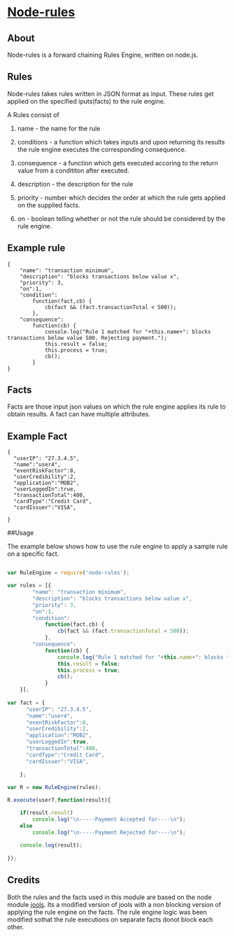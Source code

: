 [Node-rules](http://mithunsatheesh.github.io/node-rules)
=====

## About

Node-rules is a forward chaining Rules Engine, written on node.js.


## Rules 

Node-rules takes rules written in JSON format as input. These rules get applied on the specified iputs(facts) to the rule engine.

A Rules consist of 

1. name - the name for the rule

2. conditions - a function which takes inputs and upon returning its results the rule engine executes the corresponding consequence.

3. consequence - a function which gets executed accoring to the return value from a condititon after executed. 

4. description - the description for the rule

5. priority - number which decides the order at which the rule gets applied on the supplied facts.

6. on - boolean telling whether or not the rule should be considered by the rule engine.

## Example rule


    {
		"name": "transaction minimum",
		"description": "blocks transactions below value x",
		"priority": 3,
		"on":1,
		"condition":
			function(fact,cb) {
				cb(fact && (fact.transactionTotal < 500));
			},
		"consequence":
			function(cb) {
				console.log("Rule 1 matched for "+this.name+": blocks transactions below value 500. Rejecting payment.");
				this.result = false;
				this.process = true;
                cb();
			}
	}


## Facts

Facts are those input json values on which the rule engine applies its rule to obtain results. A fact can have multiple attributes.

## Example Fact

	{
	  "userIP": "27.3.4.5",
	  "name":"user4",
	  "eventRiskFactor":8,
	  "userCredibility":2,
	  "application":"MOB2",
	  "userLoggedIn":true,
	  "transactionTotal":400,
	  "cardType":"Credit Card",
	  "cardIssuer":"VISA",
	  
	}
	
##Usage

The example below shows how to use the rule engine to apply a sample rule on a specific fact.
	
``` js

var RuleEngine = require('node-rules');

var rules = [{
		"name": "transaction minimum",
		"description": "blocks transactions below value x",
		"priority": 3,
		"on":1,
		"condition":
			function(fact,cb) {
				cb(fact && (fact.transactionTotal < 500));
			},
		"consequence":
			function(cb) {
				console.log("Rule 1 matched for "+this.name+": blocks transactions below value 500. Rejecting payment.");
				this.result = false;
				this.process = true;
                cb();
			}
	}];
	
var fact = {
	  "userIP": "27.3.4.5",
	  "name":"user4",
	  "eventRiskFactor":8,
	  "userCredibility":2,
	  "application":"MOB2",
	  "userLoggedIn":true,
	  "transactionTotal":400,
	  "cardType":"Credit Card",
	  "cardIssuer":"VISA",
	  
	};
	
var R = new RuleEngine(rules);

R.execute(user7,function(result){ 

	if(result.result) 
		console.log("\n-----Payment Accepted for----\n"); 
	else 
		console.log("\n-----Payment Rejected for----\n");
	
	console.log(result); 
	
});
```

## Credits

Both the rules and the facts used in this module are based on the node module [jools](https://github.com/tdegrunt/jools). 
Its a modified version of jools with a non blocking version of applying the rule engine on the facts.
The rule engine logic was been modified sothat the rule executions on separate facts donot block each other.
